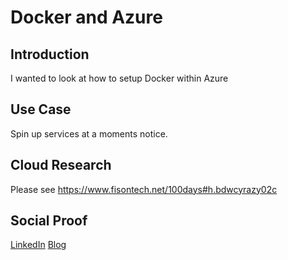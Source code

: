 <!-- This template removes the micro tutorial for a quicker post and removes images for a full template check out the 000-DAY-ARTICLE-LONG-TEMPLATE.MD-->

# Docker and Azure 

## Introduction

I wanted to look at how to setup Docker within Azure

## Use Case

Spin up services at a moments notice.

## Cloud Research

Please see https://www.fisontech.net/100days#h.bdwcyrazy02c

## Social Proof

[LinkedIn](https://www.linkedin.com/posts/chris-fison_fisontechnet-100days-activity-6751132773001531392-yUu1)
[Blog](https://www.fisontech.net/100days#h.bdwcyrazy02c)